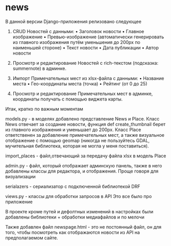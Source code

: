 # news
В данной версии Django-приложения релизовано следующее 

1. CRUD Новостей с данными:
• Заголовок новости
• Главное изображение
• Превью-изображение (автоматически генерировать из главного изображения путём
уменьшения до 200px по наименьшей стороне)
• Текст новости
• Дата публикации
• Автор новости

2. Просмотр и редактирование Новостей с rich-текстом (подсказка: summernote) в админке.

3. Импорт Примечательных мест из xlsx-файла с данными:
• Название места
• Гео-координаты места (точка)
• Рейтинг (от 0 до 25)
4. Просмотр и редактирование Примечательных мест в админке, координаты получать с
помощью виджета карты.

Итак, кратко по важным моментам

models.py - в моделях добавлено представление News и Place. Класс News отвечает за создание новости, функция def create_thumbnail берет из главного изображения и уменьшает до 200px.
Класс Place ответственен за добавление примечательных мест, а также визуальное отображение с помощью geomap (никогда не пользуйтесь GDAL, мучительная библиотека, которая не могла у меня поставиться). 

import_places - файл,отвечающий за передачу файла xlsx в модель Place

admin.py - файл, который отображает админскую панель, также в него добавлены классы для редактора, и отображения. Проще говоря для визуализации

serialazers - сериализатор с подключенной библиотекой DRF

views.py - классы для обработки запросов в API
Это все было про приложение 

В проекте кроме путей и дефолтных изменений в настройках были добавлены библиотеки + обработки медиафайлов и по мелочи

Также добавлен файл newspage.html - это не постоянный файл, он для того, чтобы посмотреть как отображаются новости из API на предполагаемом сайте.
